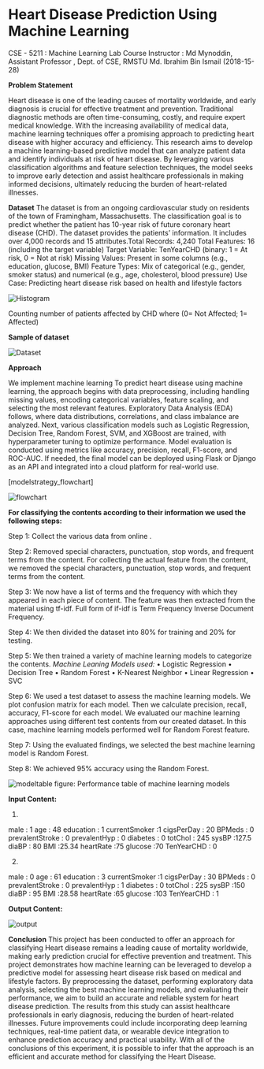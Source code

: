 # Heart Disease Prediction Using Machine Learning
CSE - 5211 : Machine Learning  Lab
Course Instructor : Md Mynoddin, Assistant Professor , Dept. of CSE, RMSTU 
Md. Ibrahim Bin Ismail (2018-15-28)


**Problem Statement**

Heart disease is one of the leading causes of mortality worldwide, and early diagnosis is crucial for effective treatment and prevention. Traditional diagnostic methods are often time-consuming, costly, and require expert medical knowledge. With the increasing availability of medical data, machine learning techniques offer a promising approach to predicting heart disease with higher accuracy and efficiency. This research aims to develop a machine learning-based predictive model that can analyze patient data and identify individuals at risk of heart disease. By leveraging various classification algorithms and feature selection techniques, the model seeks to improve early detection and assist healthcare professionals in making informed decisions, ultimately reducing the burden of heart-related illnesses.

**Dataset**
The dataset is from an ongoing cardiovascular study on residents of the town of Framingham, Massachusetts. The classification goal is to predict whether the patient has 10-year risk of future coronary heart disease (CHD). The dataset provides the patients’ information. It includes over 4,000 records and 15 attributes.Total Records: 4,240
Total Features: 16 (including the target variable)
Target Variable: TenYearCHD (binary: 1 = At risk, 0 = Not at risk)
Missing Values: Present in some columns (e.g., education, glucose, BMI)
Feature Types: Mix of categorical (e.g., gender, smoker status) and numerical (e.g., age, cholesterol, blood pressure)
Use Case: Predicting heart disease risk based on health and lifestyle factors

![Histogram](https://github.com/user-attachments/assets/1d66f71c-88a9-407d-86c2-807d1ab99cee)

Counting number of patients affected by CHD where (0= Not Affected; 1= Affected)

**Sample of dataset**


![Dataset](https://github.com/user-attachments/assets/781d138d-36b3-4f5a-a4ef-f419c94cda80)

**Approach**

We implement machine learning To predict heart disease using machine learning, the approach begins with data preprocessing, including handling missing values, encoding categorical variables, feature scaling, and selecting the most relevant features. Exploratory Data Analysis (EDA) follows, where data distributions, correlations, and class imbalance are analyzed. Next, various classification models such as Logistic Regression, Decision Tree, Random Forest, SVM, and XGBoost are trained, with hyperparameter tuning to optimize performance. Model evaluation is conducted using metrics like accuracy, precision, recall, F1-score, and ROC-AUC. If needed, the final model can be deployed using Flask or Django as an API and integrated into a cloud platform for real-world use.

[modelstrategy_flowchart]

![flowchart](https://github.com/user-attachments/assets/fb1f2f41-5989-4507-8b68-837bb1a15416)

**For classifying the contents according to their information we used the following steps:**

Step 1: Collect the various data from online .

Step 2: Removed special characters, punctuation, stop words, and frequent terms from the content. For collecting the actual feature from the content, we removed the special characters, punctuation, stop words, and frequent terms from the content. 

Step 3: We now have a list of terms and the frequency with which they appeared in each piece of content. The feature was then extracted from the material using tf-idf. Full form of if-idf is Term Frequency Inverse Document Frequency. 

Step 4: We then divided the dataset into 80% for training and 20% for testing. 

Step 5: We then trained a variety of machine learning models to categorize the contents. 
*Machine Leaning Models used:*
•	Logistic Regression
•	Decision Tree
•	Random Forest
•	K-Nearest Neighbor
•	Linear Regression
•	SVC

Step 6: We used a test dataset to assess the machine learning models. We plot confusion matrix for each model. Then we calculate precision, recall, accuracy, F1-score for each model. We evaluated our machine learning approaches using different test contents from our created dataset. In this case, machine learning models performed well for Random Forest feature. 

Step 7: Using the evaluated findings, we selected the best machine learning model is Random Forest. 

Step 8: We achieved 95% accuracy using the Random Forest.

![modeltable](https://github.com/user-attachments/assets/bc587548-6235-4372-ba86-3b0fc38549a5)
figure: Performance table of machine learning models



**Input Content:**

1. 

male : 1
age : 48
education : 1
currentSmoker :1
cigsPerDay : 20
BPMeds : 0
prevalentStroke : 0
prevalentHyp : 0 
diabetes : 0
totChol : 245
sysBP :127.5
diaBP : 80
BMI :25.34
heartRate :75
glucose :70
TenYearCHD :  0

2.

male : 0
age : 61
education : 3
currentSmoker :1
cigsPerDay : 30
BPMeds : 0
prevalentStroke : 0
prevalentHyp : 1
diabetes : 0
totChol : 225
sysBP :150
diaBP : 95
BMI :28.58
heartRate :65
glucose :103
TenYearCHD :  1

**Output Content:**


![output](https://github.com/user-attachments/assets/3c4de235-e55c-441b-9636-1d41226dc5a8)

**Conclusion**
This project has been conducted to offer an approach for classifying Heart disease remains a leading cause of mortality worldwide, making early prediction crucial for effective prevention and treatment. This project demonstrates how machine learning can be leveraged to develop a predictive model for assessing heart disease risk based on medical and lifestyle factors. By preprocessing the dataset, performing exploratory data analysis, selecting the best machine learning models, and evaluating their performance, we aim to build an accurate and reliable system for heart disease prediction. The results from this study can assist healthcare professionals in early diagnosis, reducing the burden of heart-related illnesses. Future improvements could include incorporating deep learning techniques, real-time patient data, or wearable device integration to enhance prediction accuracy and practical usability. With all of the conclusions of this experiment, it is possible to infer that the approach is an efficient and accurate method for classifying the Heart Disease. 


